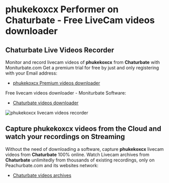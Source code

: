# phukekoxcx Performer on Chaturbate - Free LiveCam videos downloader

## Chaturbate Live Videos Recorder

Monitor and record livecam videos of **phukekoxcx** from **Chaturbate** with Moniturbate.com
Get a premium trial for free by just and only registering with your Email address:
* [phukekoxcx Premium videos downloader](https://moniturbate.com/request-demo-licence-key.html)

Free livecam videos downloader - Moniturbate Software:
* [Chaturbate videos downloader](https://moniturbate.com/moniturbate-download-software.html)

![phukekoxcx livecam videos recorder](https://peachurnet.com/templates/moniturbate-software.png)


## Capture phukekoxcx videos from the Cloud and watch your recordings on Streaming

Without the need of downloading a software, capture **phukekoxcx** livecam videos from **Chaturbate** 100% online.
Watch Livecam archives from **Chaturbate** unlimitedly from thousands of existing recordings, only on Peachurbate.com and its websites network:
* [Chaturbate videos archives](https://peachurnet.com/)